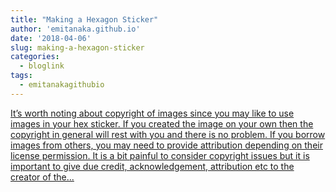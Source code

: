 ```yaml
---
title: "Making a Hexagon Sticker"
author: 'emitanaka.github.io'
date: '2018-04-06'
slug: making-a-hexagon-sticker
categories:
  - bloglink
tags:
  - emitanakagithubio
---
```


[It’s worth noting about copyright of images since you may like to use images in your hex sticker. If you created the image on your own then the copyright in general will rest with you and there is no problem. If you borrow images from others, you may need to provide attribution depending on their license permission. It is a bit painful to consider copyright issues but it is important to give due credit, acknowledgement, attribution etc to the creator of the...<click to read more>](https://emitanaka.github.io/post/hexsticker/)

